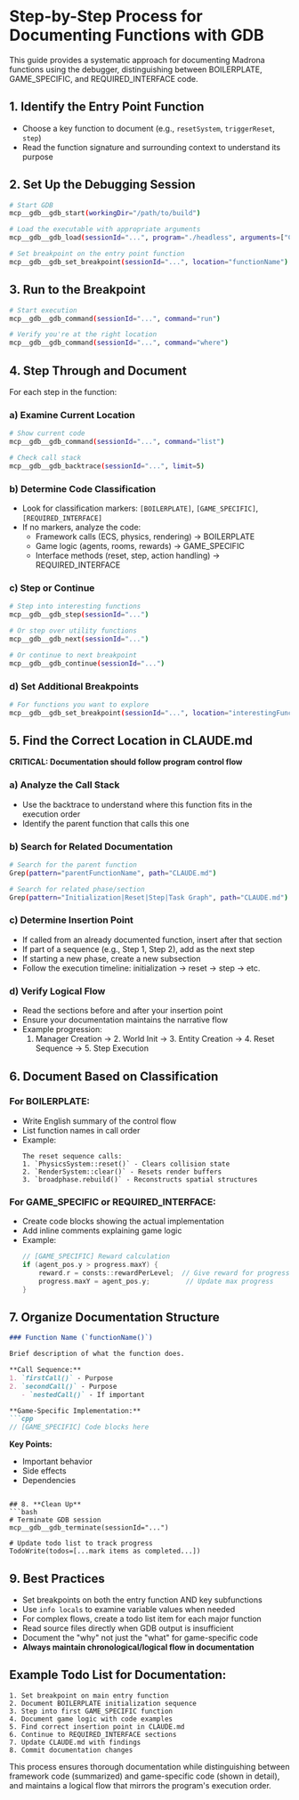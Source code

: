 # Step-by-Step Process for Documenting Functions with GDB

This guide provides a systematic approach for documenting Madrona functions using the debugger, distinguishing between BOILERPLATE, GAME_SPECIFIC, and REQUIRED_INTERFACE code.

## 1. **Identify the Entry Point Function**
- Choose a key function to document (e.g., `resetSystem`, `triggerReset`, `step`)
- Read the function signature and surrounding context to understand its purpose

## 2. **Set Up the Debugging Session**
```bash
# Start GDB
mcp__gdb__gdb_start(workingDir="/path/to/build")

# Load the executable with appropriate arguments
mcp__gdb__gdb_load(sessionId="...", program="./headless", arguments=["CPU", "1", "10"])

# Set breakpoint on the entry point function
mcp__gdb__gdb_set_breakpoint(sessionId="...", location="functionName")
```

## 3. **Run to the Breakpoint**
```bash
# Start execution
mcp__gdb__gdb_command(sessionId="...", command="run")

# Verify you're at the right location
mcp__gdb__gdb_command(sessionId="...", command="where")
```

## 4. **Step Through and Document**
For each step in the function:

### a) Examine Current Location
```bash
# Show current code
mcp__gdb__gdb_command(sessionId="...", command="list")

# Check call stack
mcp__gdb__gdb_backtrace(sessionId="...", limit=5)
```

### b) Determine Code Classification
- Look for classification markers: `[BOILERPLATE]`, `[GAME_SPECIFIC]`, `[REQUIRED_INTERFACE]`
- If no markers, analyze the code:
  - Framework calls (ECS, physics, rendering) → BOILERPLATE
  - Game logic (agents, rooms, rewards) → GAME_SPECIFIC
  - Interface methods (reset, step, action handling) → REQUIRED_INTERFACE

### c) Step or Continue
```bash
# Step into interesting functions
mcp__gdb__gdb_step(sessionId="...")

# Or step over utility functions
mcp__gdb__gdb_next(sessionId="...")

# Or continue to next breakpoint
mcp__gdb__gdb_continue(sessionId="...")
```

### d) Set Additional Breakpoints
```bash
# For functions you want to explore
mcp__gdb__gdb_set_breakpoint(sessionId="...", location="interestingFunction")
```

## 5. **Find the Correct Location in CLAUDE.md**
**CRITICAL: Documentation should follow program control flow**

### a) Analyze the Call Stack
- Use the backtrace to understand where this function fits in the execution order
- Identify the parent function that calls this one

### b) Search for Related Documentation
```bash
# Search for the parent function
Grep(pattern="parentFunctionName", path="CLAUDE.md")

# Search for related phase/section
Grep(pattern="Initialization|Reset|Step|Task Graph", path="CLAUDE.md")
```

### c) Determine Insertion Point
- If called from an already documented function, insert after that section
- If part of a sequence (e.g., Step 1, Step 2), add as the next step
- If starting a new phase, create a new subsection
- Follow the execution timeline: initialization → reset → step → etc.

### d) Verify Logical Flow
- Read the sections before and after your insertion point
- Ensure your documentation maintains the narrative flow
- Example progression:
  1. Manager Creation → 2. World Init → 3. Entity Creation → 4. Reset Sequence → 5. Step Execution

## 6. **Document Based on Classification**

### For BOILERPLATE:
- Write English summary of the control flow
- List function names in call order
- Example:
  ```
  The reset sequence calls:
  1. `PhysicsSystem::reset()` - Clears collision state
  2. `RenderSystem::clear()` - Resets render buffers
  3. `broadphase.rebuild()` - Reconstructs spatial structures
  ```

### For GAME_SPECIFIC or REQUIRED_INTERFACE:
- Create code blocks showing the actual implementation
- Add inline comments explaining game logic
- Example:
  ```cpp
  // [GAME_SPECIFIC] Reward calculation
  if (agent_pos.y > progress.maxY) {
      reward.r = consts::rewardPerLevel;  // Give reward for progress
      progress.maxY = agent_pos.y;         // Update max progress
  }
  ```

## 7. **Organize Documentation Structure**
```markdown
### Function Name (`functionName()`)

Brief description of what the function does.

**Call Sequence:**
1. `firstCall()` - Purpose
2. `secondCall()` - Purpose
   - `nestedCall()` - If important

**Game-Specific Implementation:**
```cpp
// [GAME_SPECIFIC] Code blocks here
```

**Key Points:**
- Important behavior
- Side effects
- Dependencies
```

## 8. **Clean Up**
```bash
# Terminate GDB session
mcp__gdb__gdb_terminate(sessionId="...")

# Update todo list to track progress
TodoWrite(todos=[...mark items as completed...])
```

## 9. **Best Practices**
- Set breakpoints on both the entry function AND key subfunctions
- Use `info locals` to examine variable values when needed
- For complex flows, create a todo list item for each major function
- Read source files directly when GDB output is insufficient
- Document the "why" not just the "what" for game-specific code
- **Always maintain chronological/logical flow in documentation**

## Example Todo List for Documentation:
```
1. Set breakpoint on main entry function
2. Document BOILERPLATE initialization sequence
3. Step into first GAME_SPECIFIC function
4. Document game logic with code examples
5. Find correct insertion point in CLAUDE.md
6. Continue to REQUIRED_INTERFACE sections
7. Update CLAUDE.md with findings
8. Commit documentation changes
```

This process ensures thorough documentation while distinguishing between framework code (summarized) and game-specific code (shown in detail), and maintains a logical flow that mirrors the program's execution order.